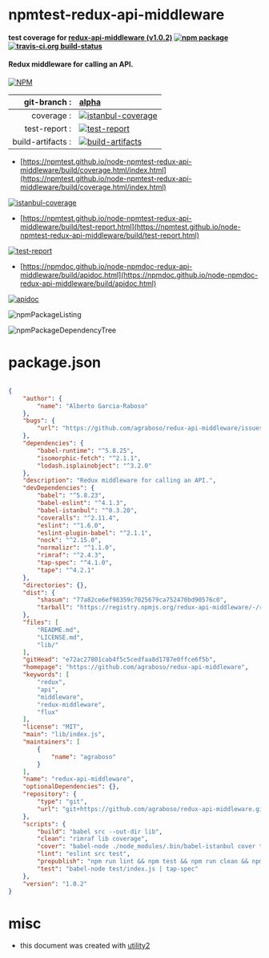 # npmtest-redux-api-middleware

#### test coverage for  [redux-api-middleware (v1.0.2)](https://github.com/agraboso/redux-api-middleware)  [![npm package](https://img.shields.io/npm/v/npmtest-redux-api-middleware.svg?style=flat-square)](https://www.npmjs.org/package/npmtest-redux-api-middleware) [![travis-ci.org build-status](https://api.travis-ci.org/npmtest/node-npmtest-redux-api-middleware.svg)](https://travis-ci.org/npmtest/node-npmtest-redux-api-middleware)

#### Redux middleware for calling an API.

[![NPM](https://nodei.co/npm/redux-api-middleware.png?downloads=true&downloadRank=true&stars=true)](https://www.npmjs.com/package/redux-api-middleware)

| git-branch : | [alpha](https://github.com/npmtest/node-npmtest-redux-api-middleware/tree/alpha)|
|--:|:--|
| coverage : | [![istanbul-coverage](https://npmtest.github.io/node-npmtest-redux-api-middleware/build/coverage.badge.svg)](https://npmtest.github.io/node-npmtest-redux-api-middleware/build/coverage.html/index.html)|
| test-report : | [![test-report](https://npmtest.github.io/node-npmtest-redux-api-middleware/build/test-report.badge.svg)](https://npmtest.github.io/node-npmtest-redux-api-middleware/build/test-report.html)|
| build-artifacts : | [![build-artifacts](https://npmtest.github.io/node-npmtest-redux-api-middleware/glyphicons_144_folder_open.png)](https://github.com/npmtest/node-npmtest-redux-api-middleware/tree/gh-pages/build)|

- [https://npmtest.github.io/node-npmtest-redux-api-middleware/build/coverage.html/index.html](https://npmtest.github.io/node-npmtest-redux-api-middleware/build/coverage.html/index.html)

[![istanbul-coverage](https://npmtest.github.io/node-npmtest-redux-api-middleware/build/screenCapture.buildCi.browser.%252Ftmp%252Fbuild%252Fcoverage.lib.html.png)](https://npmtest.github.io/node-npmtest-redux-api-middleware/build/coverage.html/index.html)

- [https://npmtest.github.io/node-npmtest-redux-api-middleware/build/test-report.html](https://npmtest.github.io/node-npmtest-redux-api-middleware/build/test-report.html)

[![test-report](https://npmtest.github.io/node-npmtest-redux-api-middleware/build/screenCapture.buildCi.browser.%252Ftmp%252Fbuild%252Ftest-report.html.png)](https://npmtest.github.io/node-npmtest-redux-api-middleware/build/test-report.html)

- [https://npmdoc.github.io/node-npmdoc-redux-api-middleware/build/apidoc.html](https://npmdoc.github.io/node-npmdoc-redux-api-middleware/build/apidoc.html)

[![apidoc](https://npmdoc.github.io/node-npmdoc-redux-api-middleware/build/screenCapture.buildCi.browser.%252Ftmp%252Fbuild%252Fapidoc.html.png)](https://npmdoc.github.io/node-npmdoc-redux-api-middleware/build/apidoc.html)

![npmPackageListing](https://npmtest.github.io/node-npmtest-redux-api-middleware/build/screenCapture.npmPackageListing.svg)

![npmPackageDependencyTree](https://npmtest.github.io/node-npmtest-redux-api-middleware/build/screenCapture.npmPackageDependencyTree.svg)



# package.json

```json

{
    "author": {
        "name": "Alberto Garcia-Raboso"
    },
    "bugs": {
        "url": "https://github.com/agraboso/redux-api-middleware/issues"
    },
    "dependencies": {
        "babel-runtime": "^5.8.25",
        "isomorphic-fetch": "^2.1.1",
        "lodash.isplainobject": "^3.2.0"
    },
    "description": "Redux middleware for calling an API.",
    "devDependencies": {
        "babel": "^5.8.23",
        "babel-eslint": "^4.1.3",
        "babel-istanbul": "^0.3.20",
        "coveralls": "^2.11.4",
        "eslint": "^1.6.0",
        "eslint-plugin-babel": "^2.1.1",
        "nock": "^2.15.0",
        "normalizr": "^1.1.0",
        "rimraf": "^2.4.3",
        "tap-spec": "^4.1.0",
        "tape": "^4.2.1"
    },
    "directories": {},
    "dist": {
        "shasum": "77a82ce6ef98359c7025679ca752470bd90576c0",
        "tarball": "https://registry.npmjs.org/redux-api-middleware/-/redux-api-middleware-1.0.2.tgz"
    },
    "files": [
        "README.md",
        "LICENSE.md",
        "lib/"
    ],
    "gitHead": "e72ac27801cab4f5c5cedfaa8d1787e0ffce6f5b",
    "homepage": "https://github.com/agraboso/redux-api-middleware",
    "keywords": [
        "redux",
        "api",
        "middleware",
        "redux-middleware",
        "flux"
    ],
    "license": "MIT",
    "main": "lib/index.js",
    "maintainers": [
        {
            "name": "agraboso"
        }
    ],
    "name": "redux-api-middleware",
    "optionalDependencies": {},
    "repository": {
        "type": "git",
        "url": "git+https://github.com/agraboso/redux-api-middleware.git"
    },
    "scripts": {
        "build": "babel src --out-dir lib",
        "clean": "rimraf lib coverage",
        "cover": "babel-node ./node_modules/.bin/babel-istanbul cover test/index.js | tap-spec",
        "lint": "eslint src test",
        "prepublish": "npm run lint && npm test && npm run clean && npm run build",
        "test": "babel-node test/index.js | tap-spec"
    },
    "version": "1.0.2"
}
```



# misc
- this document was created with [utility2](https://github.com/kaizhu256/node-utility2)
